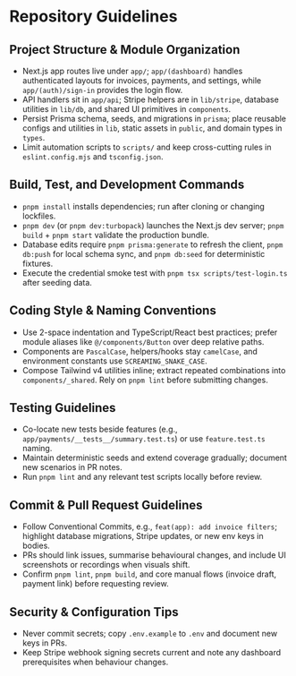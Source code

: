 # Repository Guidelines

## Project Structure & Module Organization
- Next.js app routes live under `app/`; `app/(dashboard)` handles authenticated layouts for invoices, payments, and settings, while `app/(auth)/sign-in` provides the login flow.
- API handlers sit in `app/api`; Stripe helpers are in `lib/stripe`, database utilities in `lib/db`, and shared UI primitives in `components`.
- Persist Prisma schema, seeds, and migrations in `prisma`; place reusable configs and utilities in `lib`, static assets in `public`, and domain types in `types`.
- Limit automation scripts to `scripts/` and keep cross-cutting rules in `eslint.config.mjs` and `tsconfig.json`.

## Build, Test, and Development Commands
- `pnpm install` installs dependencies; run after cloning or changing lockfiles.
- `pnpm dev` (or `pnpm dev:turbopack`) launches the Next.js dev server; `pnpm build` + `pnpm start` validate the production bundle.
- Database edits require `pnpm prisma:generate` to refresh the client, `pnpm db:push` for local schema sync, and `pnpm db:seed` for deterministic fixtures.
- Execute the credential smoke test with `pnpm tsx scripts/test-login.ts` after seeding data.

## Coding Style & Naming Conventions
- Use 2-space indentation and TypeScript/React best practices; prefer module aliases like `@/components/Button` over deep relative paths.
- Components are `PascalCase`, helpers/hooks stay `camelCase`, and environment constants use `SCREAMING_SNAKE_CASE`.
- Compose Tailwind v4 utilities inline; extract repeated combinations into `components/_shared`. Rely on `pnpm lint` before submitting changes.

## Testing Guidelines
- Co-locate new tests beside features (e.g., `app/payments/__tests__/summary.test.ts`) or use `feature.test.ts` naming.
- Maintain deterministic seeds and extend coverage gradually; document new scenarios in PR notes.
- Run `pnpm lint` and any relevant test scripts locally before review.

## Commit & Pull Request Guidelines
- Follow Conventional Commits, e.g., `feat(app): add invoice filters`; highlight database migrations, Stripe updates, or new env keys in bodies.
- PRs should link issues, summarise behavioural changes, and include UI screenshots or recordings when visuals shift.
- Confirm `pnpm lint`, `pnpm build`, and core manual flows (invoice draft, payment link) before requesting review.

## Security & Configuration Tips
- Never commit secrets; copy `.env.example` to `.env` and document new keys in PRs.
- Keep Stripe webhook signing secrets current and note any dashboard prerequisites when behaviour changes.

